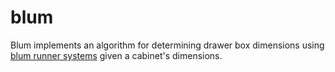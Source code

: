 # blum
Blum implements an algorithm for determining drawer box dimensions using [blum runner systems](https://www.blum.com/us/en/products/runnersystems/) given a cabinet's dimensions.
